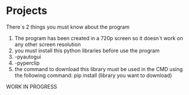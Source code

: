 # Projects
There´s 2 things you must know about the program
1. The program has been created in a 720p screen so it doesn´t work on any other screen resolution
2. you must install this python libraries before use the program
3. -pyautogui
4. -pyperclip
5. the command to download this library must be used in the CMD using the following command: pip install (library you want to download)

WORK IN PROGRESS
